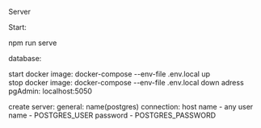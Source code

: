 Server

Start:

npm run serve
 
database: 

start docker image: docker-compose --env-file .env.local up  
stop docker image: docker-compose --env-file .env.local down
adress pgAdmin: localhost:5050 

create server: 
    general: name(postgres)
    connection: host name - any
                user name - POSTGRES_USER
                password  - POSTGRES_PASSWORD


